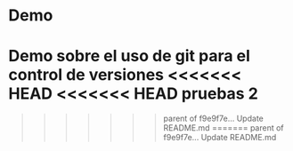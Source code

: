 Demo
====
Demo sobre el uso de git para el control de versiones 
<<<<<<< HEAD
<<<<<<< HEAD
pruebas 2
=======
>>>>>>> parent of f9e9f7e... Update README.md
=======
>>>>>>> parent of f9e9f7e... Update README.md
